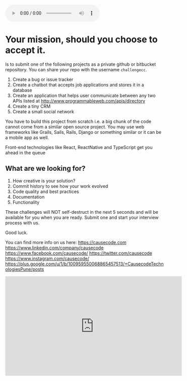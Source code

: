 <audio controls autoplay="autoplay">
  <source src="MissionImpossibleTheme.mp3"  type="audio/mpeg">
</audio>

# Your mission, should you choose to accept it.

Is to submit one of the following projects as a private github or bitbucket
repository. You can share your repo with the username `challengecc`.

1. Create a bug or issue tracker
2. Create a chatbot that accepts job applications and stores it in a database
3. Create an application that helps user communicate between any two APIs listed at http://www.programmableweb.com/apis/directory
4. Create a tiny CRM
5. Create a small social network

You have to build this project from scratch i.e. a big chunk of the code cannot come from a similar open source project. 
You may use web frameworks like Grails, Sails, Rails, Django or something similar or it can be a mobile app as well.

Front-end technologies like React, ReactNative and TypeScript get you ahead in the queue

## What are we looking for?
1. How creative is your solution?
2. Commit history to see how your work evolved
3. Code quality and best practices
4. Documentation
5. Functionality

These challenges will NOT self-destruct in the next 5 seconds and will be available for you when you are ready. Submit one
and start your interview process with us.

Good luck.

You can find more info on us here:
https://causecode.com
https://www.linkedin.com/company/causecode
https://www.facebook.com/causecode/
https://twitter.com/causecode
https://www.instagram.com/causecode/
https://plus.google.com/u/1/b/100959550068865457513/+CausecodeTechnologiesPune/posts
<iframe width="560" height="315" src="https://www.youtube.com/embed/UaaGrBXADdQ" frameborder="0" allowfullscreen></iframe>
